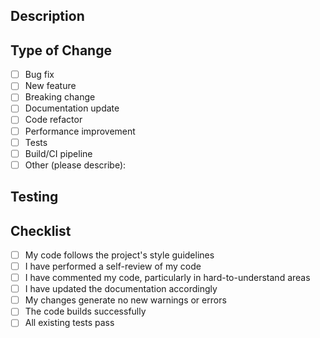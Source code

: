 ## Description

<!-- Provide a brief description of the changes in this PR -->

## Type of Change

- [ ] Bug fix
- [ ] New feature
- [ ] Breaking change
- [ ] Documentation update
- [ ] Code refactor
- [ ] Performance improvement
- [ ] Tests
- [ ] Build/CI pipeline
- [ ] Other (please describe):

## Testing

<!-- Describe the testing you've done, if any -->

## Checklist

- [ ] My code follows the project's style guidelines
- [ ] I have performed a self-review of my code
- [ ] I have commented my code, particularly in hard-to-understand areas
- [ ] I have updated the documentation accordingly
- [ ] My changes generate no new warnings or errors
- [ ] The code builds successfully
- [ ] All existing tests pass 